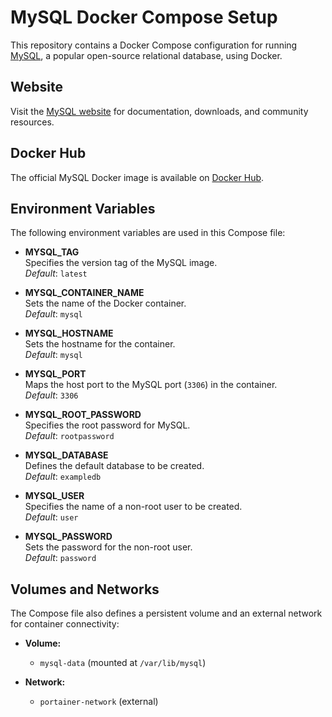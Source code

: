# MySQL Docker Compose Setup

This repository contains a Docker Compose configuration for running [MySQL](https://www.mysql.com/), a popular open-source relational database, using Docker.

## Website

Visit the [MySQL website](https://www.mysql.com/) for documentation, downloads, and community resources.

## Docker Hub

The official MySQL Docker image is available on [Docker Hub](https://hub.docker.com/_/mysql).

## Environment Variables

The following environment variables are used in this Compose file:

- **MYSQL_TAG**  
  Specifies the version tag of the MySQL image.  
  *Default*: `latest`

- **MYSQL_CONTAINER_NAME**  
  Sets the name of the Docker container.  
  *Default*: `mysql`

- **MYSQL_HOSTNAME**  
  Sets the hostname for the container.  
  *Default*: `mysql`

- **MYSQL_PORT**  
  Maps the host port to the MySQL port (`3306`) in the container.  
  *Default*: `3306`

- **MYSQL_ROOT_PASSWORD**  
  Specifies the root password for MySQL.  
  *Default*: `rootpassword`

- **MYSQL_DATABASE**  
  Defines the default database to be created.  
  *Default*: `exampledb`

- **MYSQL_USER**  
  Specifies the name of a non-root user to be created.  
  *Default*: `user`

- **MYSQL_PASSWORD**  
  Sets the password for the non-root user.  
  *Default*: `password`

## Volumes and Networks

The Compose file also defines a persistent volume and an external network for container connectivity:

- **Volume:**
  - `mysql-data` (mounted at `/var/lib/mysql`)

- **Network:**
  - `portainer-network` (external)
